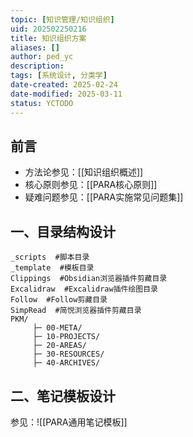 ```yaml
---
topic: [知识管理/知识组织]
uid: 202502250216
title: 知识组织方案
aliases: []
author: ped_yc
description: 
tags: [系统设计, 分类学]
date-created: 2025-02-24
date-modified: 2025-03-11
status: YCTODO
---
```


## 前言

- 方法论参见：[[知识组织概述]]
- 核心原则参见：[[PARA核心原则]]
- 疑难问题参见：[[PARA实施常见问题集]]

## 一、目录结构设计

```plaintext
_scripts  #脚本目录
_template  #模板目录
Clippings  #Obsidian浏览器插件剪藏目录
Excalidraw  #Excalidraw插件绘图目录
Follow  #Follow剪藏目录
SimpRead  #简悦浏览器插件剪藏目录
PKM/
	 ├─ 00-META/
	 ├─ 10-PROJECTS/
	 ├─ 20-AREAS/
	 ├─ 30-RESOURCES/
	 ├─ 40-ARCHIVES/
```

## 二、笔记模板设计

参见：![[PARA通用笔记模板]]

